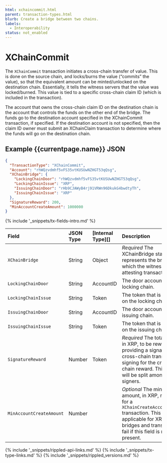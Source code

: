 ```yaml
---
html: xchaincommit.html 
parent: transaction-types.html
blurb: Create a bridge between two chains.
labels:
  - Interoperability
status: not_enabled
---
```

# XChainCommit

The `XChainCommit` transaction initiates a cross-chain transfer of value. This is done on the source chain, and locks/burns the value (“commits” the value), so that the equivalent amount can be minted/unlocked on the destination chain. Essentially, it tells the witness servers that the value was locked/burned. This value is tied to a specific cross-chain claim ID (which is included in the transaction).

The account that owns the cross-chain claim ID on the destination chain is the account that controls the funds on the other end of the bridge. The funds go to the destination account specified in the XChainCommit transaction, if specified. If the destination account is not specified, then the claim ID owner must submit an XChainClaim transaction to determine where the funds will go on the destination chain.


## Example {{currentpage.name}} JSON


```json
{
  "TransactionType": "XChainCommit",
  "Account": "rhWQzvdmhf5vFS35vtKUSUwNZHGT53qQsg",
  "XChainBridge": {
    "LockingChainDoor": "rhWQzvdmhf5vFS35vtKUSUwNZHGT53qQsg",
    "LockingChainIssue": "XRP",
    "IssuingChainDoor": "rHb9CJAWyB4rj91VRWn96DkukG4bwdtyTh",
    "IssuingChainIssue": "XRP"
  },
  "SignatureReward": 200,
  "MinAccountCreateAmount": 1000000
}
```


{% include '_snippets/tx-fields-intro.md' %}

| Field         | JSON Type           | [Internal Type][] | Description        |
|:--------------|:--------------------|:------------------|:-------------------|
| `XChainBridge`| String | Object | _Required_ The XChainBridge stanza represents the bridge for which the witness is attesting transactions. |
| `LockingChainDoor` | String | AccountID | The door account on the locking chain. |
| `LockingChainIssue` | String | Token | The token that is bridged on the locking chain. |
| `IssuingChainDoor` | String  |  AccountID | The door account on the issuing chain. |
| `IssuingChainIssue` | String | Token | The token that is bridged on the issuing chain. |
| `SignatureReward`  | Number  | Token |  _Required_ The total amount, in XRP, to be rewarded for providing a signature for cross-chain transfer or for signing for the cross-chain reward. This amount will be split among the signers. |
| `MinAccountCreateAmount`  | Number  |   |  _Optional_ The minimum amount, in XRP, required for a `XChainCreateAccountCommit` transaction. This is only applicable for XRP-XRP bridges and transactions fail if this field is not present. |



<!-- ## Error Cases

In addition to errors that can occur for all transactions, {{currentpage.name}} transactions can result in the following [transaction result codes](transaction-results.html):

| Error Code                    | Description                                  |
|:------------------------------|:---------------------------------------------|
| `temDISABLED`                 | The [NonFungibleTokensV1 amendment][] is not enabled. |
-->


<!--{# common link defs #}-->
{% include '_snippets/rippled-api-links.md' %}
{% include '_snippets/tx-type-links.md' %}
{% include '_snippets/rippled_versions.md' %}
